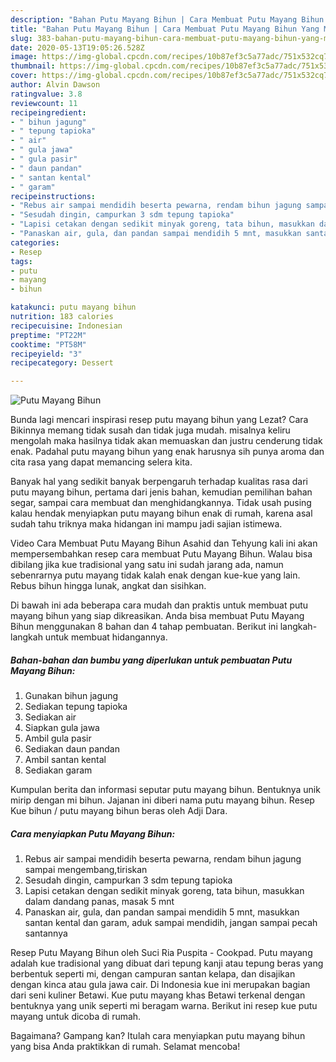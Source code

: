 ```yaml
---
description: "Bahan Putu Mayang Bihun | Cara Membuat Putu Mayang Bihun Yang Menggugah Selera"
title: "Bahan Putu Mayang Bihun | Cara Membuat Putu Mayang Bihun Yang Menggugah Selera"
slug: 383-bahan-putu-mayang-bihun-cara-membuat-putu-mayang-bihun-yang-menggugah-selera
date: 2020-05-13T19:05:26.528Z
image: https://img-global.cpcdn.com/recipes/10b87ef3c5a77adc/751x532cq70/putu-mayang-bihun-foto-resep-utama.jpg
thumbnail: https://img-global.cpcdn.com/recipes/10b87ef3c5a77adc/751x532cq70/putu-mayang-bihun-foto-resep-utama.jpg
cover: https://img-global.cpcdn.com/recipes/10b87ef3c5a77adc/751x532cq70/putu-mayang-bihun-foto-resep-utama.jpg
author: Alvin Dawson
ratingvalue: 3.8
reviewcount: 11
recipeingredient:
- " bihun jagung"
- " tepung tapioka"
- " air"
- " gula jawa"
- " gula pasir"
- " daun pandan"
- " santan kental"
- " garam"
recipeinstructions:
- "Rebus air sampai mendidih beserta pewarna, rendam bihun jagung sampai mengembang,tiriskan"
- "Sesudah dingin, campurkan 3 sdm tepung tapioka"
- "Lapisi cetakan dengan sedikit minyak goreng, tata bihun, masukkan dalam dandang panas, masak 5 mnt"
- "Panaskan air, gula, dan pandan sampai mendidih 5 mnt, masukkan santan kental dan garam, aduk sampai mendidih, jangan sampai pecah santannya"
categories:
- Resep
tags:
- putu
- mayang
- bihun

katakunci: putu mayang bihun 
nutrition: 183 calories
recipecuisine: Indonesian
preptime: "PT22M"
cooktime: "PT58M"
recipeyield: "3"
recipecategory: Dessert

---
```



![Putu Mayang Bihun](https://img-global.cpcdn.com/recipes/10b87ef3c5a77adc/751x532cq70/putu-mayang-bihun-foto-resep-utama.jpg)

Bunda lagi mencari inspirasi resep putu mayang bihun yang Lezat? Cara Bikinnya memang tidak susah dan tidak juga mudah. misalnya keliru mengolah maka hasilnya tidak akan memuaskan dan justru cenderung tidak enak. Padahal putu mayang bihun yang enak harusnya sih punya aroma dan cita rasa yang dapat memancing selera kita.

Banyak hal yang sedikit banyak berpengaruh terhadap kualitas rasa dari putu mayang bihun, pertama dari jenis bahan, kemudian pemilihan bahan segar, sampai cara membuat dan menghidangkannya. Tidak usah pusing kalau hendak menyiapkan putu mayang bihun enak di rumah, karena asal sudah tahu triknya maka hidangan ini mampu jadi sajian istimewa.

Video Cara Membuat Putu Mayang Bihun Asahid dan Tehyung kali ini akan mempersembahkan resep cara membuat Putu Mayang Bihun. Walau bisa dibilang jika kue tradisional yang satu ini sudah jarang ada, namun sebenrarnya putu mayang tidak kalah enak dengan kue-kue yang lain. Rebus bihun hingga lunak, angkat dan sisihkan.


Di bawah ini ada beberapa cara mudah dan praktis untuk membuat putu mayang bihun yang siap dikreasikan. Anda bisa membuat Putu Mayang Bihun menggunakan 8 bahan dan 4 tahap pembuatan. Berikut ini langkah-langkah untuk membuat hidangannya.

<!--inarticleads1-->

##### Bahan-bahan dan bumbu yang diperlukan untuk pembuatan Putu Mayang Bihun:

1. Gunakan  bihun jagung
1. Sediakan  tepung tapioka
1. Sediakan  air
1. Siapkan  gula jawa
1. Ambil  gula pasir
1. Sediakan  daun pandan
1. Ambil  santan kental
1. Sediakan  garam


Kumpulan berita dan informasi seputar putu mayang bihun. Bentuknya unik mirip dengan mi bihun. Jajanan ini diberi nama putu mayang bihun. Resep Kue bihun / putu mayang bihun beras oleh Adji Dara. 

<!--inarticleads2-->

##### Cara menyiapkan Putu Mayang Bihun:

1. Rebus air sampai mendidih beserta pewarna, rendam bihun jagung sampai mengembang,tiriskan
1. Sesudah dingin, campurkan 3 sdm tepung tapioka
1. Lapisi cetakan dengan sedikit minyak goreng, tata bihun, masukkan dalam dandang panas, masak 5 mnt
1. Panaskan air, gula, dan pandan sampai mendidih 5 mnt, masukkan santan kental dan garam, aduk sampai mendidih, jangan sampai pecah santannya


Resep Putu Mayang Bihun oleh Suci Ria Puspita - Cookpad. Putu mayang adalah kue tradisional yang dibuat dari tepung kanji atau tepung beras yang berbentuk seperti mi, dengan campuran santan kelapa, dan disajikan dengan kinca atau gula jawa cair. Di Indonesia kue ini merupakan bagian dari seni kuliner Betawi. Kue putu mayang khas Betawi terkenal dengan bentuknya yang unik seperti mi beragam warna. Berikut ini resep kue putu mayang untuk dicoba di rumah. 

Bagaimana? Gampang kan? Itulah cara menyiapkan putu mayang bihun yang bisa Anda praktikkan di rumah. Selamat mencoba!
